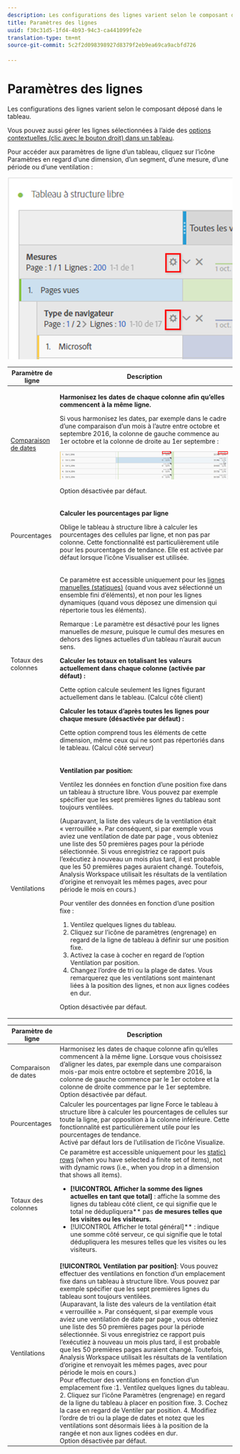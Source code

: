 ```yaml
---
description: Les configurations des lignes varient selon le composant déposé dans le tableau.
title: Paramètres des lignes
uuid: f30c31d5-1fd4-4b93-94c3-ca441099fe2e
translation-type: tm+mt
source-git-commit: 5c2f2d098398927d8379f2eb9ea69ca9acbfd726

---
```



# Paramètres des lignes

Les configurations des lignes varient selon le composant déposé dans le tableau.

Vous pouvez aussi gérer les lignes sélectionnées à l’aide des [options contextuelles (clic avec le bouton droit) dans un tableau](/help/analyze/analysis-workspace/visualizations/freeform-table.md).

Pour accéder aux paramètres de ligne d’un tableau, cliquez sur l’icône Paramètres en regard d’une dimension, d’un segment, d’une mesure, d’une période ou d’une ventilation :

![](assets/row-settings.png)

<table id="table_7ACE6413DB1F40349ED2860020F92E55"> 
 <thead> 
  <tr> 
   <th colname="col1" class="entry"> Paramètre de ligne </th> 
   <th colname="col2" class="entry"> Description </th> 
  </tr>
 </thead>
 <tbody> 
  <tr> 
   <td colname="col1"> <p><a href="/help/analyze/analysis-workspace/components/calendar-date-ranges/time-comparison.md"  > Comparaison de dates</a> </p> </td> 
   <td colname="col2"> <p><b>Harmonisez les dates de chaque colonne afin qu’elles commencent à la même ligne. </b> </p> <p>Si vous harmonisez les dates, par exemple dans le cadre d’une comparaison d’un mois à l’autre entre octobre et septembre 2016, la colonne de gauche commence au 1er octobre et la colonne de droite au 1er septembre : </p> <p><img placement="break"  src="assets/add-time-period-column3.png" width="500px" id="image_99398B13FEDA4715B8B818DF6093CA37" /> </p> <p>Option désactivée par défaut. </p> </td> 
  </tr> 
  <tr> 
   <td colname="col1"> <p>Pourcentages </p> </td> 
   <td colname="col2"> <p><b>Calculer les pourcentages par ligne</b> </p> <p>Oblige le tableau à structure libre à calculer les pourcentages des cellules par ligne, et non pas par colonne. Cette fonctionnalité est particulièrement utile pour les pourcentages de tendance. Elle est activée par défaut lorsque l’icône <span class="uicontrol">Visualiser</span> est utilisée. </p> </td> 
  </tr> 
  <tr> 
   <td colname="col1"> <p>Totaux des colonnes </p> </td> 
   <td colname="col2"> <p>Ce paramètre est accessible uniquement pour les <a href="/help/analyze/analysis-workspace/build-workspace-project/column-row-settings/manual-vs-dynamic-rows.md"  > lignes manuelles (statiques)</a> (quand vous avez sélectionné un ensemble fini d’éléments), et non pour les lignes dynamiques (quand vous déposez une dimension qui répertorie tous les éléments). <p>Remarque : Le paramètre est désactivé pour les lignes manuelles de <i>mesure</i>, puisque le cumul des mesures en dehors des lignes actuelles d’un tableau n’aurait aucun sens. </p> </p> <p><b>Calculer les totaux en totalisant les valeurs actuellement dans chaque colonne (activée par défaut) :</b> </p> <p>Cette option calcule seulement les lignes figurant actuellement dans le tableau. (Calcul côté client) </p> <p><b>Calculer les totaux d’après toutes les lignes pour chaque mesure (désactivée par défaut) :</b> </p> <p>Cette option comprend tous les éléments de cette dimension, même ceux qui ne sont pas répertoriés dans le tableau. (Calcul côté serveur) </p> </td> 
  </tr> 
  <tr> 
   <td colname="col1"> <p>Ventilations </p> </td> 
   <td colname="col2"> <p><b>Ventilation par position:</b> </p> <p>Ventilez les données en fonction d’une position fixe dans un tableau à structure libre. Vous pouvez par exemple spécifier que les sept premières lignes du tableau sont toujours ventilées. </p> <p>(Auparavant, la liste des valeurs de la ventilation était « verrouillée ». Par conséquent, si par exemple vous aviez une ventilation de <span class="term"> date </span> par <span class="term"> page </span>, vous obteniez une liste des 50 premières pages pour la période sélectionnée. Si vous enregistriez ce rapport puis l’exécutiez à nouveau un mois plus tard, il est probable que les 50 premières pages auraient changé. Toutefois, Analysis Workspace utilisait les résultats de la ventilation d’origine et renvoyait les mêmes pages, avec pour période le mois en cours.) </p> <p>Pour ventiler des données en fonction d’une position fixe : </p> 
    <ol id="ol_A396A11566AA4F52BC3ABBC373CEF477"> 
     <li id="li_BDAB1E9A48D44944A4F7C31F1182B923">Ventilez quelques lignes du tableau. </li> 
     <li id="li_C5610437D3714CCEB9F3C771864B4336">Cliquez sur l’icône de paramètres (engrenage) en regard de la ligne de tableau à définir sur une position fixe. </li> 
     <li id="li_675E429DC3B94201978166F9408D30B1">Activez la case à cocher en regard de l’option <span class="uicontrol">Ventilation par position</span>. </li> 
     <li id="li_E8A417D0D6D1438CAE825843BA0A7060">Changez l’ordre de tri ou la plage de dates. Vous remarquerez que les ventilations sont maintenant liées à la position des lignes, et non aux lignes codées en dur. </li> 
    </ol> <p>Option désactivée par défaut. </p> </td> 
  </tr> 
 </tbody> 
</table>

| Paramètre de ligne | Description |
|--- |--- |
| Comparaison de dates | Harmonisez les dates de chaque colonne afin qu’elles commencent à la même ligne.   Lorsque vous choisissez d’aligner les dates, par exemple dans une comparaison mois-par mois entre octobre et septembre 2016, la colonne de gauche commence par le 1er octobre et la colonne de droite commence par le 1er septembre.<br>Option désactivée par défaut. |
| Pourcentages | Calculer les pourcentages par ligne Force le tableau à structure libre à calculer les pourcentages de cellules sur toute la ligne, par opposition à la colonne inférieure. Cette fonctionnalité est particulièrement utile pour les pourcentages de tendance.<br>Activé par défaut lors de l’utilisation de l’icône Visualize. |
| Totaux des colonnes | Ce paramètre est accessible uniquement pour les [static) rows](https://docs.adobe.com/content/help/en/analytics/analyze/analysis-workspace/build-workspace-project/column-row-settings/manual-vs-dynamic-rows.html) (when you have selected a finite set of items), not with dynamic rows (i.e., when you drop in a dimension that shows all items).<ul><li>**[!UICONTROL Afficher la somme des lignes actuelles en tant que total]** : affiche la somme des lignes du tableau côté client, ce qui signifie que le total ne dédupliquera** pas **de mesures telles que les visites ou les visiteurs.</li><li>**[!UICONTROL Afficher le total général]** : indique une somme côté serveur, ce qui signifie que le total dédupliquera les mesures telles que les visites ou les visiteurs.</li></ul> |
| Ventilations | **[!UICONTROL Ventilation par position]**:  Vous pouvez effectuer des ventilations en fonction d’un emplacement fixe dans un tableau à structure libre. Vous pouvez par exemple spécifier que les sept premières lignes du tableau sont toujours ventilées.<br>(Auparavant, la liste des valeurs de la ventilation était « verrouillée ». Par conséquent, si par exemple vous aviez une ventilation de  date  par  page , vous obteniez une liste des 50 premières pages pour la période sélectionnée. Si vous enregistriez ce rapport puis l’exécutiez à nouveau un mois plus tard, il est probable que les 50 premières pages auraient changé. Toutefois, Analysis Workspace utilisait les résultats de la ventilation d’origine et renvoyait les mêmes pages, avec pour période le mois en cours.)<br>Pour effectuer des ventilations en fonction d’un emplacement fixe :1. Ventilez quelques lignes du tableau. 2. Cliquez sur l’icône Paramètres (engrenage) en regard de la ligne du tableau à placer en position fixe. 3. Cochez la case en regard de Ventiler par position. 4. Modifiez l’ordre de tri ou la plage de dates et notez que les ventilations sont désormais liées à la position de la rangée et non aux lignes codées en dur.<br>Option désactivée par défaut. |